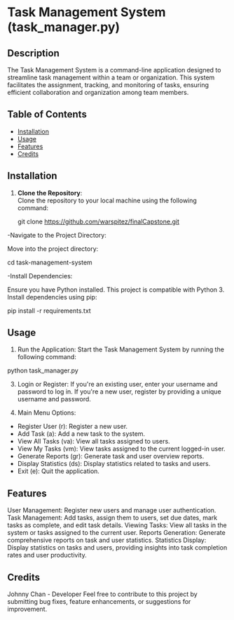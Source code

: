 # Task Management System (task_manager.py)

## Description
The Task Management System is a command-line application designed to streamline task management within a team or organization. This system facilitates the assignment, tracking, and monitoring of tasks, ensuring efficient collaboration and organization among team members.

## Table of Contents
- [Installation](#installation)
- [Usage](#usage)
- [Features](#features)
- [Credits](#credits)

## Installation
1. **Clone the Repository**:  
   Clone the repository to your local machine using the following command:

   git clone https://github.com/warspitez/finalCapstone.git
  
-Navigate to the Project Directory:

Move into the project directory:
  
cd task-management-system

-Install Dependencies:

Ensure you have Python installed. This project is compatible with Python 3. Install dependencies using pip:

pip install -r requirements.txt

## Usage

1. Run the Application:
Start the Task Management System by running the following command:

python task_manager.py

3. Login or Register:
If you're an existing user, enter your username and password to log in.
If you're a new user, register by providing a unique username and password.

4. Main Menu Options:
* Register User (r): Register a new user.
* Add Task (a): Add a new task to the system.
* View All Tasks (va): View all tasks assigned to users.
* View My Tasks (vm): View tasks assigned to the current logged-in user.
* Generate Reports (gr): Generate task and user overview reports.
* Display Statistics (ds): Display statistics related to tasks and users.
* Exit (e): Quit the application.

## Features

User Management: Register new users and manage user authentication.
Task Management: Add tasks, assign them to users, set due dates, mark tasks as complete, and edit task details.
Viewing Tasks: View all tasks in the system or tasks assigned to the current user.
Reports Generation: Generate comprehensive reports on task and user statistics.
Statistics Display: Display statistics on tasks and users, providing insights into task completion rates and user productivity.

## Credits

Johnny Chan - Developer
Feel free to contribute to this project by submitting bug fixes, feature enhancements, or suggestions for improvement.
